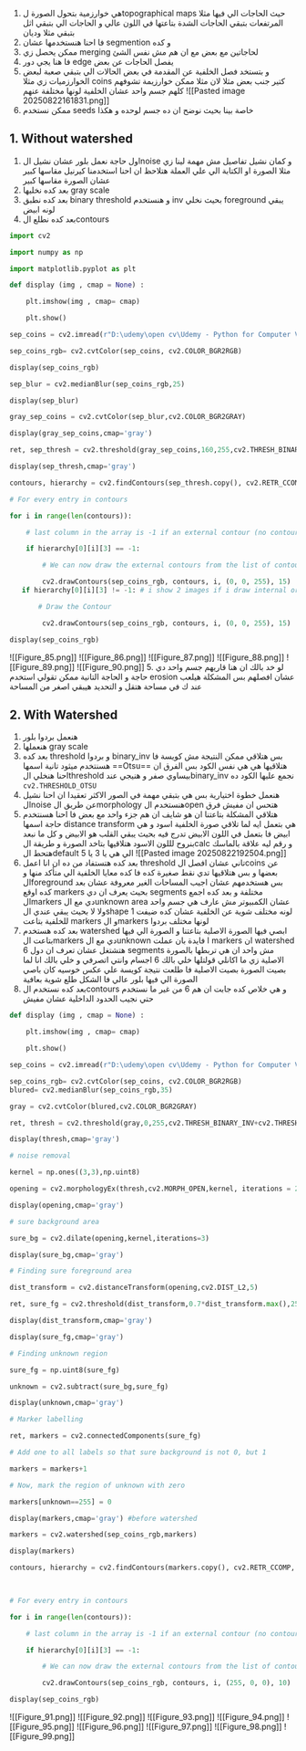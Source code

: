 1.  هي خوارزمية بتحول الصورة لtopographical maps حيث الحاجات الي فيها مثلا المرتفعات بتبقي الحاجات الشدة بتاعتها في اللون عالي و الحاجات الي بتبقي اثل بتبقي مثلا وديان
2. فا احنا هنستخدمها عشان segmention  و كده 
3. ممكن يحصل زي merging  لحاجاتين مع بعض مع ان هم مش نفس  الشئ
4. فا هنا يجي دور edge  يفصل الحاجات عن بعض 
5. و بتستخد فصل الخلفية عن المقدمة في بعض الحالات الي بتبقي صعبة لبعض الخوارزميات زي مثلا coins كتير جنب بعض مثلا  لان مثلا ممكن خوارزيمة تشوفهم كلهم جسم واحد عشان الخلفية لونها مختلفة عنهم 
![[Pasted image 20250822161831.png]]
6. ممكن نستخدم seeds  خاصة بينا بحيث نوضح ان ده جسم لوحده و هكذا
## 1. Without watershed 
 1. اول حاجة نعمل بلور عشان نشيل الnoise و كمان نشيل تفاصيل مش مهمة لينا زي مثلا الصورة او الكتابة  الي علي العملة  هتلاحظ ان احنا استخدمنا كيرنيل مقاسها كبير عشان الصورة مقاسها كبير 
 2. بعد كده نخليها gray scale 
 3. بعد كده نطبق binary threshold و هنستخدم inv  بحيث نخلي foreground  يبقي لونه ابيض 
 4. بعد كده نطلع الcontours 
 ```python
 import cv2

import numpy as np

import matplotlib.pyplot as plt

def display (img , cmap = None) :

    plt.imshow(img , cmap= cmap)

    plt.show()

sep_coins = cv2.imread(r"D:\udemy\open cv\Udemy - Python for Computer Vision with OpenCV and Deep Learning 2021-3\1 - Course Overview and Introduction\Computer-Vision-with-Python\DATA\pennies.jpg")

sep_coins_rgb= cv2.cvtColor(sep_coins, cv2.COLOR_BGR2RGB)

display(sep_coins_rgb)

sep_blur = cv2.medianBlur(sep_coins_rgb,25)

display(sep_blur)

gray_sep_coins = cv2.cvtColor(sep_blur,cv2.COLOR_BGR2GRAY)

display(gray_sep_coins,cmap='gray')

ret, sep_thresh = cv2.threshold(gray_sep_coins,160,255,cv2.THRESH_BINARY_INV)

display(sep_thresh,cmap='gray')

contours, hierarchy = cv2.findContours(sep_thresh.copy(), cv2.RETR_CCOMP, cv2.CHAIN_APPROX_SIMPLE)

# For every entry in contours

for i in range(len(contours)):

    # last column in the array is -1 if an external contour (no contours inside of it)

    if hierarchy[0][i][3] == -1:

        # We can now draw the external contours from the list of contours

        cv2.drawContours(sep_coins_rgb, contours, i, (0, 0, 255), 15)
	if hierarchy[0][i][3] != -1: # i show 2 images if i draw internal or not

	    # Draw the Contour

        cv2.drawContours(sep_coins_rgb, contours, i, (0, 0, 255), 15)

display(sep_coins_rgb)
 ```
 ![[Figure_85.png]]
 ![[Figure_86.png]]
 ![[Figure_87.png]]
 ![[Figure_88.png]]
 ![[Figure_89.png]]
 ![[Figure_90.png]]
 5. لو خد بالك ان هنا قاريهم جسم واحد دي حاجة و الحاجة التانية ممكن تقولي استخدم erosion  عشان افصلهم بس المشكلة هيلعب عند ك في مساحة هتقل و التحديد هيبقي اصغر من المساحة
## 2. With Watershed
1. هنعمل بردوا بلور 
2. هنعملها gray scale 
3. بعد كده threshold  و بردوا binary_inv بس هتلاقي ممكن النتيجة مش كويسة فا هسنتخدم ميثود تانية اسمها ==Otsu==  هتلاقيها هي هي نفس الكود بس الفرق ان احنا هنخلي الthreshold  بيساوي صفر و هنيجي عندbinary_inv  نجمع عليها الكود ده `cv2.THRESHOLD_OTSU` 
4. هنعمل خطوة اختيارية بس هي بتبقي مهمة في الصور الاكثر تعقيدا ان احنا نشيل الnoise عن طريق الmorphology  هنستخدم الopen هتحس ان مفيش فرق 
5. هتلاقي المشكلة بتاعتنا ان هو شايف ان هم جزء واحد مع بعض فا  احنا هسنتخدم حاجة اسمها distance transform  هي بتعمل ايه لما تلاقي صورة الخلفية اسود و هي ابيض فا بتعمل في اللون الابيض تدرج فيه بحيث يبقي القلب هو الابيض و كل ما نبعد بنروح لللون الاسود هتلاقيها بتاخد  الصورة و طريقة الcalc  و رقم ليه علاقة بالماسك هتحط الdefault  الي هي يا 3 يا 5 
![[Pasted image 20250822192504.png]]
6. بعد كده هتستفاد من ده ان انا اعمل threshold  تاني عشان افصل الcoins  عن بعضها و  بس هتلاقيها تدي نقط صغيرة كده فا كده معايا الخلفية الي متأكد منها و الforeground  بس هستخدمهم عشان اجيب المساحات الغير معروفة عشان بعد كده اوقع markers  بحيث يعرف ان دي segments  مختلفة  و بعد كده اجمع الmarkers  دي مع الunknown area عشان الكمبيوتر مش عارف هي جسم واحد ولا لا  بحيث يبقي عندي الshape  لونه مختلف شوية عن الخلفية عشان كده ضيفت 1 للخلفية بتاعت markers  و الmarkers  لونها مختلف بردوا 
7. بعد كده هستخدم watershed  ابصي فيها الصورة الاصلية بتاعتنا و  الصورة الي فيها بتاعت الmarkers  دي مع الunknown  ا  فايدة بان عملت markers  ان watershed  هتشتغل عشان تعرف ان دول 6 segments   مش واحد  ان هي تربطها بالصورة الاصلية زي ما اكانلي قولتلها خلي بالك 6 اجسام وانتي اتصرفي و خلي بالك انا لما بصيت الصورة بصيت الاصلية فا طلعت نتيجة كويسة علي عكس خوسيه كان باصي الصورة الي فيها بلور عالي فا الشكل طلع شوية بعافية
8. بعد كده نستخدم الcontours و هي خلاص كده جابت ان هم 6 من غير ما نستخدم حتي نجيب الحدود الداخلية عشان مفيش 
```python
def display (img , cmap = None) :

    plt.imshow(img , cmap= cmap)

    plt.show()

sep_coins = cv2.imread(r"D:\udemy\open cv\Udemy - Python for Computer Vision with OpenCV and Deep Learning 2021-3\1 - Course Overview and Introduction\Computer-Vision-with-Python\DATA\pennies.jpg")

sep_coins_rgb= cv2.cvtColor(sep_coins, cv2.COLOR_BGR2RGB)
blured= cv2.medianBlur(sep_coins_rgb,35)

gray = cv2.cvtColor(blured,cv2.COLOR_BGR2GRAY)

ret, thresh = cv2.threshold(gray,0,255,cv2.THRESH_BINARY_INV+cv2.THRESH_OTSU)

display(thresh,cmap='gray')

# noise removal

kernel = np.ones((3,3),np.uint8)

opening = cv2.morphologyEx(thresh,cv2.MORPH_OPEN,kernel, iterations = 2)

display(opening,cmap='gray')

# sure background area

sure_bg = cv2.dilate(opening,kernel,iterations=3)

display(sure_bg,cmap='gray')

# Finding sure foreground area

dist_transform = cv2.distanceTransform(opening,cv2.DIST_L2,5)

ret, sure_fg = cv2.threshold(dist_transform,0.7*dist_transform.max(),255,0)

display(dist_transform,cmap='gray')

display(sure_fg,cmap='gray')

# Finding unknown region

sure_fg = np.uint8(sure_fg)

unknown = cv2.subtract(sure_bg,sure_fg)

display(unknown,cmap='gray')

# Marker labelling

ret, markers = cv2.connectedComponents(sure_fg)

# Add one to all labels so that sure background is not 0, but 1

markers = markers+1

# Now, mark the region of unknown with zero

markers[unknown==255] = 0

display(markers,cmap='gray') #before watershed

markers = cv2.watershed(sep_coins_rgb,markers)

display(markers)

contours, hierarchy = cv2.findContours(markers.copy(), cv2.RETR_CCOMP, cv2.CHAIN_APPROX_SIMPLE)

  

# For every entry in contours

for i in range(len(contours)):

    # last column in the array is -1 if an external contour (no contours inside of it)

    if hierarchy[0][i][3] == -1:

        # We can now draw the external contours from the list of contours

        cv2.drawContours(sep_coins_rgb, contours, i, (255, 0, 0), 10)

display(sep_coins_rgb)
```
![[Figure_91.png]]
![[Figure_92.png]]
![[Figure_93.png]]
![[Figure_94.png]]
![[Figure_95.png]]
![[Figure_96.png]]
![[Figure_97.png]]
![[Figure_98.png]]
![[Figure_99.png]]

 
 
 
 
 